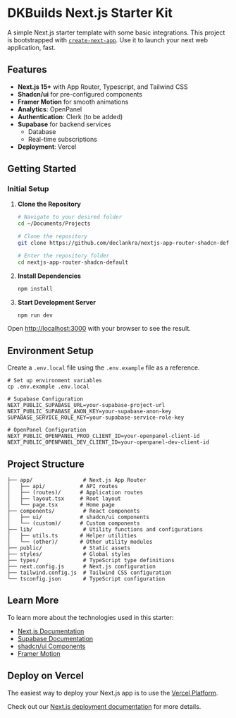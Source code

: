 # DKBuilds Next.js Starter Kit

A simple Next.js starter template with some basic integrations. This project is bootstrapped with [`create-next-app`](https://nextjs.org/docs/app/api-reference/cli/create-next-app). Use it to launch your next web application, fast.

## Features

- **Next.js 15+** with App Router, Typescript, and Tailwind CSS
- **Shadcn/ui** for pre-configured components
- **Framer Motion** for smooth animations
- **Analytics**: OpenPanel
- **Authentication**: Clerk (to be added)
- **Supabase** for backend services
  - Database
  - Real-time subscriptions
- **Deployment**: Vercel

## Getting Started

### Initial Setup

1. **Clone the Repository**
   ```bash
   # Navigate to your desired folder
   cd ~/Documents/Projects
   
   # Clone the repository
   git clone https://github.com/declankra/nextjs-app-router-shadcn-default.git
   
   # Enter the repository folder
   cd nextjs-app-router-shadcn-default
   ```

2. **Install Dependencies**
   ```bash
   npm install
   ```

3. **Start Development Server**
   ```bash
   npm run dev
   ```

Open [http://localhost:3000](http://localhost:3000) with your browser to see the result.

## Environment Setup

Create a `.env.local` file using the `.env.example` file as a reference.

```env
# Set up environment variables
cp .env.example .env.local

# Supabase Configuration
NEXT_PUBLIC_SUPABASE_URL=your-supabase-project-url
NEXT_PUBLIC_SUPABASE_ANON_KEY=your-supabase-anon-key
SUPABASE_SERVICE_ROLE_KEY=your-supabase-service-role-key

# OpenPanel Configuration
NEXT_PUBLIC_OPENPANEL_PROD_CLIENT_ID=your-openpanel-client-id
NEXT_PUBLIC_OPENPANEL_DEV_CLIENT_ID=your-openpanel-dev-client-id

```

## Project Structure

```
├── app/                # Next.js App Router 
│   ├── api/           # API routes
│   ├── (routes)/      # Application routes
│   ├── layout.tsx     # Root layout
│   └── page.tsx       # Home page
├── components/         # React components
│   ├── ui/            # shadcn/ui components
│   └── (custom)/      # Custom components
├── lib/                # Utility functions and configurations
│   ├── utils.ts       # Helper utilities
│   └── (other)/       # Other utility modules
├── public/             # Static assets
├── styles/             # Global styles
├── types/              # TypeScript type definitions
├── next.config.js      # Next.js configuration
├── tailwind.config.js  # Tailwind CSS configuration
└── tsconfig.json       # TypeScript configuration
```

## Learn More

To learn more about the technologies used in this starter:

- [Next.js Documentation](https://nextjs.org/docs)
- [Supabase Documentation](https://supabase.com/docs)
- [shadcn/ui Components](https://ui.shadcn.com)
- [Framer Motion](https://www.framer.com/motion/)

## Deploy on Vercel

The easiest way to deploy your Next.js app is to use the [Vercel Platform](https://vercel.com/new).

Check out our [Next.js deployment documentation](https://nextjs.org/docs/app/building-your-application/deploying) for more details.
